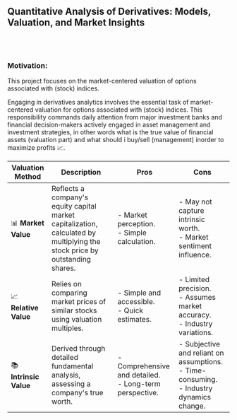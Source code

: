 ## Quantitative Analysis of Derivatives: Models, Valuation, and Market Insights
  
    
      
<BR><BR>     
### Motivation:

This project focuses on the market-centered valuation of options associated with (stock) indices.

Engaging in derivatives analytics involves the essential task of market-centered valuation for options associated with (stock) indices. This responsibility commands daily attention from major investment banks and financial decision-makers actively engaged in asset management and investment strategies, in other words what is the true value of financial assets (valuation part) and what should i buy/sell (management) inorder to maximize profits 📈.

| **Valuation Method**   | **Description**                                                                                                   | **Pros**                                     | **Cons**                                     |
|-----------------------|-------------------------------------------------------------------------------------------------------------------|-----------------------------------------------|-----------------------------------------------|
| 📊 **Market Value**    | Reflects a company's equity capital market capitalization, calculated by multiplying the stock price by outstanding shares. | - Market perception.<br>- Simple calculation. | - May not capture intrinsic worth.<br>- Market sentiment influence.                     |
| 📈 **Relative Value**  | Relies on comparing market prices of similar stocks using valuation multiples.                                       | - Simple and accessible.<br>- Quick estimates. | - Limited precision.<br>- Assumes market accuracy.<br>- Industry variations.                |
| 📚 **Intrinsic Value** | Derived through detailed fundamental analysis, assessing a company's true worth.                                      | - Comprehensive and detailed.<br>- Long-term perspective. | - Subjective and reliant on assumptions.<br>- Time-consuming.<br>- Industry dynamics change. |


